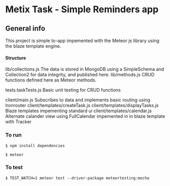 # Metix Task - Simple Reminders app

## General info
This project is simple to-app impemented with the Meteor js library using the blaze template engine.

#### Structure

lib/collections.js
The data is stored in MongoDB using a SimpleSchema and Collection2 for data integrity, and published here.
lib/methods.js
CRUD functions defined here as Meteor methods.

tests.taskTests.js
Basic unit testing for CRUD functions

client/main.js
Subscribes to data and implements basic routing using Ironrouter
client/templates/createTask.js
client/templates/displayTasks.js
Blaze templates impementing standard ui
client/templates/calendar.js
Alternate calander view using FullCalendar impemented in in blaze template with Tracker


### To run

`$ npm install dependencies`

`$ meteor`

### To test

`$ TEST_WATCH=1 meteor test --driver-package meteortesting:mocha`


